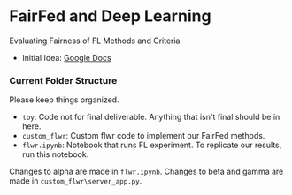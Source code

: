 # FairFed and Deep Learning
Evaluating Fairness of FL Methods and Criteria

- Initial Idea: [Google Docs](https://docs.google.com/document/d/1qhE1ZlblD-FysCvw3abgrpd5G8mB60sN41SZsP0PySU/edit)

### Current Folder Structure
Please keep things organized.
- `toy`: Code not for final deliverable. Anything that isn't final should be in here.
- `custom_flwr`: Custom flwr code to implement our FairFed methods.
- `flwr.ipynb`: Notebook that runs FL experiment. To replicate our results, run this notebook.

Changes to alpha are made in `flwr.ipynb`.
Changes to beta and gamma are made in `custom_flwr\server_app.py`.
